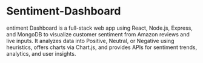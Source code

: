 # Sentiment-Dashboard
entiment Dashboard is a full-stack web app using React, Node.js, Express, and MongoDB to visualize customer sentiment from Amazon reviews and live inputs. It analyzes data into Positive, Neutral, or Negative using heuristics, offers charts via Chart.js, and provides APIs for sentiment trends, analytics, and user insights.
